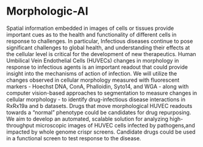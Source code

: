 # Morphologic-AI

Spatial information embedded in images of cells or tissues provide important cues as to the health and functionality of different cells in response to challenges. In particular, Infectious diseases continue to pose significant challenges to global health, and understanding their effects at the cellular level is critical for the development of new therapeutics. Human Umbilical Vein Endothelial Cells (HUVECs) changes in morphology in  response to infectious agents is an important readout that could provide insight into the mechanisms of action of infection. We will utilize the changes observed in cellular morphology measured with fluorescent markers - Hoechst DNA, ConA, Phalloidin, Syto14, and WGA - along with computer vision-based approaches to segmentation to measure changes in cellular morphology - to identify drug-infectious disease interactions in RxRx19a and b datasets. Drugs that move morphological HUVEC readouts towards a “normal” phenotype could be candidates for drug repurposing.  We aim to develop an automated, scalable solution for analyzing high-throughput microscopic images of HUVEC cells infected by pathogens,and impacted by whole genome crispr screens. Candidate drugs could be used in a functional screen to test response to the disease.
